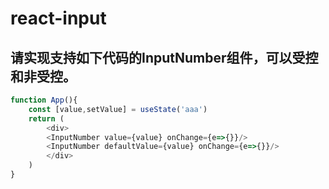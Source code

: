# react-input

## 请实现支持如下代码的InputNumber组件，可以受控和非受控。
```javascript
function App(){
    const [value,setValue] = useState('aaa')
    return (
        <div>
        <InputNumber value={value} onChange={e=>{}}/>
        <InputNumber defaultValue={value} onChange={e=>{}}/>
        </div>
    )
}
```

